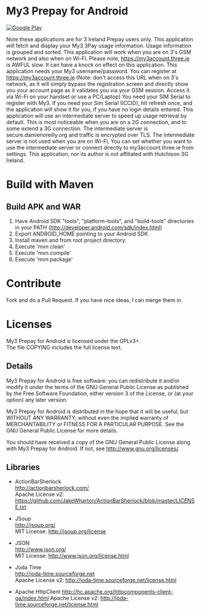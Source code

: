 # My3 Prepay for Android
[![Google Play](http://developer.android.com/images/brand/en_generic_rgb_wo_45.png)](https://play.google.com/store/apps/details?id=damo.three.ie)

Note these applications are for 3 Ireland Prepay users only.
This application will fetch and display your My3 3Pay usage information. Usage information is grouped and sorted. This application will work when you are on 3's GSM network and also when on Wi-Fi.
Please note, https://my3account.three.ie is AWFUL slow. It can have a knock on effect on this application.
This application needs your My3 username/password. You can register at https://my3account.three.ie (Note: don't access this URL when on 3's network, as it will simply bypass the registration screen and directly show you your account page as it validates you via your GSM session. Access it via Wi-Fi on your handset or use a PC/Laptop)
You need your SIM Serial to register with My3. If you need your Sim Serial (ICCID), hit refresh once, and the application will show it for you, if you have no login details entered.
This application will use an intermediate server to speed up usage retrieval by default. This is most noticeable when you are on a 2G connection, and to some extend a 3G connection. The intermediate server is secure.damienoreilly.org and traffic is encrypted over TLS. The intermediate server is not used when you are on Wi-Fi,
You can set whether you want to use the intermediate server or connect directly to my3account.three.ie from settings.
This application, nor its author is not affiliated with Hutchison 3G Ireland.

# Build with Maven

## Build APK and WAR

1. Have Android SDK "tools", "platform-tools", and "build-tools" directories in your PATH (http://developer.android.com/sdk/index.html)
2. Export ANDROID_HOME pointing to your Android SDK
3. Install maven and from root project directory:
4. Execute 'mvn clean'
5. Execute 'mvn compile'
6. Execute 'mvn package'

# Contribute

Fork and do a Pull Request. If you have nice ideas, I can merge them in.

# Licenses
My3 Prepay for Android is licensed under the GPLv3+.  
The file COPYING includes the full license text.

## Details
My3 Prepay for Android is free software: you can redistribute it and/or modify
it under the terms of the GNU General Public License as published by
the Free Software Foundation, either version 3 of the License, or
(at your option) any later version.

My3 Prepay for Android is distributed in the hope that it will be useful,
but WITHOUT ANY WARRANTY; without even the implied warranty of
MERCHANTABILITY or FITNESS FOR A PARTICULAR PURPOSE.  See the
GNU General Public License for more details.

You should have received a copy of the GNU General Public License
along with My3 Prepay for Android.  If not, see <http://www.gnu.org/licenses/>.

## Libraries
* ActionBarSherlock  
  http://actionbarsherlock.com/  
  Apache License v2: https://github.com/JakeWharton/ActionBarSherlock/blob/master/LICENSE.txt 

* JSoup  
  http://jsoup.org/  
  MIT License: http://jsoup.org/license  

* JSON  
  http://www.json.org/  
  MIT License: http://www.json.org/license.html  
  
* Joda Time  
  http://joda-time.sourceforge.net  
  Apache License v2: http://joda-time.sourceforge.net/license.html

* Apache HttpClient
  http://hc.apache.org/httpcomponents-client-ga/index.html
  Apache License v2: http://joda-time.sourceforge.net/license.html
